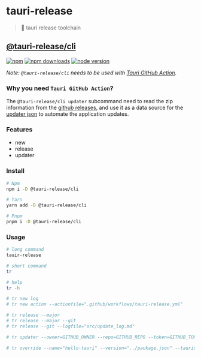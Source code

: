 # tauri-release

> 🔗 tauri release toolchain

## [@tauri-release/cli](./packages/cli/README.md)

[![npm](https://img.shields.io/npm/v/@tauri-release/cli.svg)](https://www.npmjs.com/package/@tauri-release/cli)
[![npm downloads](https://img.shields.io/npm/dm/@tauri-release/cli.svg)](https://npmjs.org/package/@tauri-release/cli)
[![node version](https://img.shields.io/badge/Node.js-^14.16.0-343434?style=flat&labelColor=026e00)](https://nodejs.org/en/)

*Note: `@tauri-release/cli` needs to be used with [Tauri GitHub Action](https://github.com/tauri-apps/tauri-action).*

### Why you need `Tauri GitHub Action`?

The `@tauri-release/cli updater` subcommand need to read the zip information from the [github releases](https://docs.github.com/en/repositories/releasing-projects-on-github/about-releases), and use it as a data source for the [updater json](https://tauri.app/v1/guides/distribution/updater/#update-file-json-format) to automate the application updates.

### Features

- new
- release
- updater

### Install

```bash
# Npm
npm i -D @tauri-release/cli

# Yarn
yarn add -D @tauri-release/cli

# Pnpm
pnpm i -D @tauri-release/cli
```

### Usage

```bash
# long command
tauir-release

# short command
tr

# help
tr -h

# tr new log
# tr new action --actionfile=".github/workflows/tauri-release.yml"

# tr release --major
# tr release --major --git
# tr release --git --logfile="src/update_log.md"

# tr updater --owner=GITHUB_OWNER --repo=GITHUB_REPO --token=GITHUB_TOKEN --logfile="src/update_log.md"

# tr override --name="hello-tauri" --version="../package.json" --tauriconf="src/path/tauri.conf.json"
```

